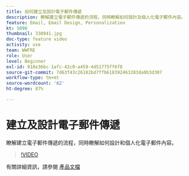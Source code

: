 ```yaml
---
title: 如何建立及設計電子郵件傳遞
description: 瞭解建立電子郵件傳遞的流程，同時瞭解如何設計及個人化電子郵件內容。
feature: Email, Email Design, Personalization
kt: 5096
thumbnail: 330941.jpg
doc-type: feature video
activity: use
team: WWFRE
role: User
level: Beginner
exl-id: 018e36bc-1afc-42c0-a459-4d51775ff6f8
source-git-commit: 7d63f43c26182bd7ffb618392463283da0b3d307
workflow-type: tm+mt
source-wordcount: '62'
ht-degree: 87%

---
```


# 建立及設計電子郵件傳遞

瞭解建立電子郵件傳遞的流程，同時瞭解如何設計和個人化電子郵件內容。

>[!VIDEO](https://video.tv.adobe.com/v/330941?quality=12)

有關詳細資訊，請參閱 [產品文檔](https://experienceleague.adobe.com/docs/campaign-classic/using/sending-messages/sending-emails/defining-the-email-content.html?lang=zh-Hant)
